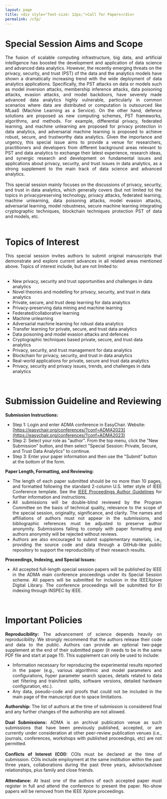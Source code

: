 ```yaml
---
layout: page
title: <div style="font-size: 12px;">Call for Papers</div>
permalink: /cfp/
---
```


# **Special Session Aims and Scope**

<div style="text-align: justify"> The fusion of scalable computing infrastructure, big data, and artificial intelligence has boosted the development and application of data science and advanced data analytics. However, the recently emerging threats on the privacy, security, and trust (PST) of the data and the analytics models have shown a dramatically increasing trend with the wide deployment of data analytics applications. Specifically, the PST attacks on data or models such as model inversion attacks, membership inference attacks, data poisoning attacks, evasion attacks, and model backdoors, have severely made advanced data analytics highly vulnerable, particularly in common scenarios where data are distributed or computation is outsourced like MLaaS (Machine Learning as a Service). On the other hand, defence solutions are proposed as new computing schemes, PST frameworks, algorithms, and methods. For example, differential privacy, federated learning, and machine unlearning are proposed for privacy protection in data analytics, and adversarial machine learning is proposed to achieve robust, secure, and trustworthy data analytics. Given the importance and urgency, this special issue aims to provide a venue for researchers, practitioners and developers from different background areas relevant to PST and data analytics to exchange their latest experience, research ideas, and synergic research and development on fundamental issues and applications about privacy, security, and trust issues in data analytics, as a strong supplement to the main track of data science and advanced analytics. </div> 

<br/>

<div style="text-align: justify"> This special session mainly focuses on the discussions of privacy, security, and trust in data analytics, which generally covers (but not limited to) the topics in privacypreserving technology, privacy attacks, federated learning, machine unlearning, data poisoning attacks, model evasion attacks, adversarial learning, model robustness, secure machine learning integrating cryptographic techniques, blockchain techniques protection PST of data and models, etc.</div>

<br/>

# **Topics of Interest**

<div style="text-align: justify"> This special session invites authors to submit original manuscripts that demonstrate and explore current advances in all related areas mentioned above. Topics of interest include, but are not limited to: </div>

<br/>

- New privacy, security and trust opportunities and challenges in data analytics
- Novel theories and modelling for privacy, security, and trust in data analytics
- Private, secure, and trust deep learning for data analytics
- Privacy-preserving data mining and machine learning
- Federated/collaborative learning
- Machine unlearning
- Adversarial machine learning for robust data analytics
- Transfer learning for private, secure, and trust data analytics
- Data poisoning and model evasion attacks and defences
- Cryptographic techniques based private, secure, and trust data analytics
- Privacy, security, and trust management for data analytics
- Blockchain for privacy, security, and trust in data analytics
- Real-world applications for private, secure and trust data analytics
- Privacy, security and privacy issues, trends, and challenges in data analytics

<br/>

# **Submission Guideline and Reviewing**
**Submission Instructions:** 
- Step 1: Login and enter ADMA conference in EasyChair. Website: [https://easychair.org/conferences/?conf=ADMA2023](https://easychair.org/conferences/?conf=ADMA2023)
- Step 2: Select your role as "author". From the top menu, click the "New Submission" button, and then select "Special Session: Private, Secure, and Trust Data Analytics" to continue.
- Step 3: Enter your paper information and then use the "Submit" button at the bottom of the form.

**Paper Length, Formatting, and Reviewing:**
- <div style="text-align: justify"> The length of each paper submitted should be no more than 10 pages, and formatted following the standard 2-column U.S. letter style of IEEE Conference template. See the <a href="https://www.ieee.org/conferences/publishing/templates.html">IEEE Proceedings Author Guidelines</a> for further information and instructions.</div>
- <div style="text-align: justify"> All submissions will be double-blind reviewed by the Program Committee on the basis of technical quality, relevance to the scope of the special session, originality, significance, and clarity. The names and affiliations of authors must not appear in the submissions, and bibliographic references must be adjusted to preserve author anonymity. Submissions failing to comply with paper formatting and authors anonymity will be rejected without reviews.</div>
- <div style="text-align: justify"> Authors are also encouraged to submit supplementary materials, i.e., providing the source code and data through a GitHub-like public repository to support the reproducibility of their research results.</div>
<!-- **Submission portal:** [https://cmt3.research.microsoft.com/ADMA2022](https://cmt3.research.microsoft.com/ADMA2022) -->

<!-- <div style="text-align: justify"> Special session papers strictly follow the same specifications, requirements, and policies as the main conference submissions in terms of paper formatting and length and important policies. Reviewing the submissions in each special session is coordinated by the special session organizers and is fully aligned to the main conference evaluation process. See [ADMA203 Important Policies](https://conferences.sigappfr.org/ADMA2023/cfp-for-special-sessions-track/) for more details. In particular: </div>

<br/> -->
**Proceedings, Indexing, and Special Issues:**
- <div style="text-align: justify"> All accepted full-length special session papers will be published by IEEE in the ADMA main conference proceedings under its Special Session scheme. All papers will be submitted for inclusion in the IEEEXplore Digital Library. The conference proceedings will be submitted for EI indexing through INSPEC by IEEE.</div>

<!-- 
- Submissions must be original work and should not be under submission to other venues at the time of review.

- The length of each paper submitted to the special session should be no more than 10 pages, and the papers should be formatted following the standard 2-column U.S. letter style of IEEE Conference template. See the IEEE Proceedings Author Guidelines: [http://www.ieee.org/conferences_events/conferences/publishing/templates.html](http://www.ieee.org/conferences_events/conferences/publishing/templates.html), for further information and instructions.

- Authors are also encouraged to submit supplementary materials, i.e., providing the source code and data through a GitHub-like public repository to support the reproducibility of their research results.
    
- Papers will then be assigned to appropriate PCMs by the Special Session organizers for review.
    
- Special Session organizers will make recommendations of acceptance/rejection for papers in their sessions, which must be validated by General chairs, Research, and Application track chairs.

- To guarantee uniform quality control for all special sessions and to be consistent with the main conference, the final decisions of special session paper acceptance/rejection are made by the ADMA Program Chairs. -->

<br/>

# **Important Policies**

<div style="text-align: justify"> <B>Reproducibility:</B> The advancement of science depends heavily on reproducibility. We strongly recommend that the authors release their code and data to the public. Authors can provide an optional two-page supplement at the end of their submitted paper (it needs to be in the same PDF file and start at page 11). This supplement can only be used to include:</div>

- <div style="text-align: justify"> Information necessary for reproducing the experimental results reported in the paper (e.g., various algorithmic and model parameters and configurations, hyper parameter search spaces, details related to data set filtering and train/test splits, software versions, detailed hardware configuration, etc.).</div>
- <div style="text-align: justify"> Any data, pseudo-code and proofs that could not be included in the main page of the manuscript due to space limitations.</div>

<div style="text-align: justify"> <B>Authorship:</B> The list of authors at the time of submission is considered final and any further changes of the authorship are not allowed.</div>
</br>

<div style="text-align: justify"> <B>Dual Submissions:</B> ADMA is an archival publication venue as such submissions that have been previously published, accepted, or are currently under consideration at other peer-review publication venues (i.e., journals, conferences, workshops with published proceedings, etc) are not permitted.</div>
</br>

<div style="text-align: justify"> <B>Conflicts of Interest (COI):</B> COIs must be declared at the time of submission. COIs include employment at the same institution within the past three years, collaborations during the past three years, advisor/advisee relationships, plus family and close friends.</div>
</br>

<div style="text-align: justify"> <B>Attendance:</B> At least one of the authors of each accepted paper must register in full and attend the conference to present the paper. No-show papers will be removed from the IEEE Xplore proceedings.
</div>



